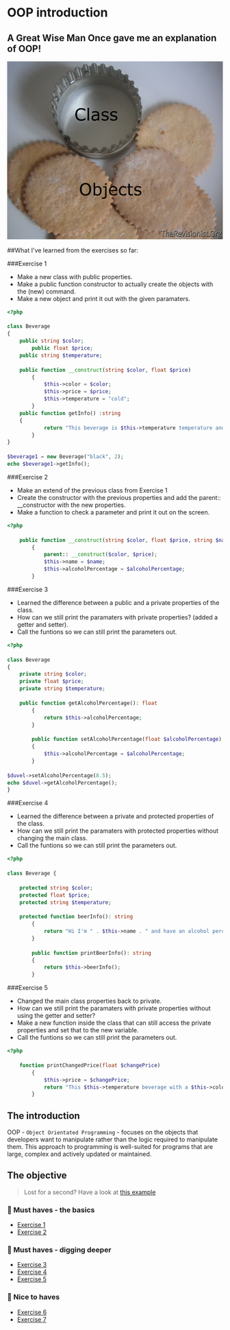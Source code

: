 # OOP introduction

## A Great Wise Man Once gave me an explanation of OOP!
![meme](cookieCutterLabelled.png)

##What I've learned from the exercises so far:

###Exercise 1
- Make a new class with public properties.
- Make a public function constructor to actually create the objects with the (new) command. 
- Make a new object and print it out with the given paramaters. 

```php
<?php

class Beverage 
{
	public string $color;
    	public float $price;
   	public string $temperature;

	public function __construct(string $color, float $price)
    	{
        	$this->color = $color;
        	$this->price = $price;
        	$this->temperature = "cold";
    	}
  	public function getInfo() :string
	{
        	return "This beverage is $this->temperature temperature and is $this->color";
    	}
}

$beverage1 = new Beverage("black", 2);
echo $beverage1->getInfo();
```

###Exercise 2
- Make an extend of the previous class from Exercise 1 
- Create the constructor with the previous properties and add the parent:: __constructor with the new properties.
- Make a function to check a parameter and print it out on the screen. 

```php
<?php

	public function __construct(string $color, float $price, string $name, float$alcoholPercentage)
    	{
        	parent:: __construct($color, $price);
        	$this->name = $name;
       		$this->alcoholPercentage = $alcoholPercentage;
    	}
```

###Exercise 3
- Learned the difference between a public and a private properties of the class.
- How can we still print the paramaters with private properties? (added a getter and setter).
- Call the funtions so we can still print the parameters out.

```php
<?php

class Beverage
{
    private string $color;
    private float $price;
    private string $temperature;

	public function getAlcoholPercentage(): float
    	{
        	return $this->alcoholPercentage;
    	}

    	public function setAlcoholPercentage(float $alcoholPercentage): void
    	{
        	$this->alcoholPercentage = $alcoholPercentage;
    	}

$duvel->setAlcoholPercentage(8.5);
echo $duvel->getAlcoholPercentage();
}
```
###Exercise 4
- Learned the difference between a private and protected properties of the class.
- How can we still print the paramaters with protected properties without changing the main class.
- Call the funtions so we can still print the parameters out.

```php
<?php

class Beverage {

    protected string $color;
    protected float $price;
    protected string $temperature;

	protected function beerInfo(): string
    	{
        	return "Hi I'm " . $this->name . " and have an alcohol percentage of " . $this->alcoholPercentage . " and I have a " . $this->color . " color.";
    	}

    	public function printBeerInfo(): string
    	{
        	return $this->beerInfo();
    	}

```

###Exercise 5
- Changed the main class properties back to private. 
- How can we still print the paramaters with private properties without using the getter and setter?
- Make a new function inside the class that can still access the private properties and set that to the new variable. 
- Call the funtions so we can still print the parameters out.

```php
<?php

	function printChangedPrice(float $changePrice)
    	{
        	$this->price = $changePrice;
        	return "This $this->temperature beverage with a $this->color color will cost $this->price euro.";
    	}
```

## The introduction

OOP - `Object Orientated Programming` - focuses on the objects that developers want to manipulate rather than the logic required to manipulate them. 
This approach to programming is well-suited for programs that are large, complex and actively updated or maintained.

## The objective

> Lost for a second? Have a look at [this example](#an-example)

### 🌱 Must haves - the basics
- [Exercise 1](Exercise1.php)
- [Exercise 2](Exercise2.php)

### 🌱 Must haves - digging deeper
- [Exercise 3](Exercise3.php)
- [Exercise 4](Exercise4.php)
- [Exercise 5](Exercise5.php)

### 🌼 Nice to haves
- [Exercise 6](exercise_6_const.php)
- [Exercise 7](exercise_7_static.php)

